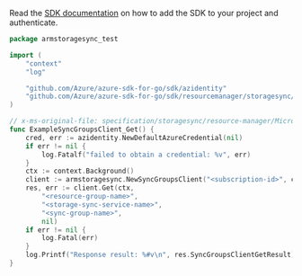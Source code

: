 Read the [SDK documentation](https://github.com/Azure/azure-sdk-for-go/blob/sdk%2Fresourcemanager%2Fstoragesync%2Farmstoragesync%2Fv0.2.0/sdk/resourcemanager/storagesync/armstoragesync/README.md) on how to add the SDK to your project and authenticate.

```go
package armstoragesync_test

import (
	"context"
	"log"

	"github.com/Azure/azure-sdk-for-go/sdk/azidentity"
	"github.com/Azure/azure-sdk-for-go/sdk/resourcemanager/storagesync/armstoragesync"
)

// x-ms-original-file: specification/storagesync/resource-manager/Microsoft.StorageSync/stable/2020-09-01/examples/SyncGroups_Get.json
func ExampleSyncGroupsClient_Get() {
	cred, err := azidentity.NewDefaultAzureCredential(nil)
	if err != nil {
		log.Fatalf("failed to obtain a credential: %v", err)
	}
	ctx := context.Background()
	client := armstoragesync.NewSyncGroupsClient("<subscription-id>", cred, nil)
	res, err := client.Get(ctx,
		"<resource-group-name>",
		"<storage-sync-service-name>",
		"<sync-group-name>",
		nil)
	if err != nil {
		log.Fatal(err)
	}
	log.Printf("Response result: %#v\n", res.SyncGroupsClientGetResult)
}
```
